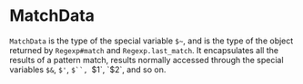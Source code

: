# MatchData

`MatchData` is the type of the special variable `$~`, and is the type of the
object returned by `Regexp#match` and `Regexp.last_match`. It encapsulates all
the results of a pattern match, results normally accessed through the special
variables `$&`, `$'`, `$``, `$1`, `$2`, and so on.
